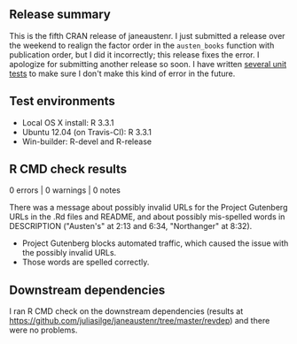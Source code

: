 ## Release summary

This is the fifth CRAN release of janeaustenr. I just submitted a release over the weekend to realign the factor order in the `austen_books` function with publication order, but I did it incorrectly; this release fixes the error. I apologize for submitting another release so soon. I have written [several unit tests](https://github.com/juliasilge/janeaustenr/blob/master/tests/testthat/test_austen_books.R) to make sure I don't make this kind of error in the future.

## Test environments

* Local OS X install: R 3.3.1
* Ubuntu 12.04 (on Travis-CI): R 3.3.1
* Win-builder: R-devel and R-release

## R CMD check results

0 errors | 0 warnings | 0 notes

There was a message about possibly invalid URLs for the Project Gutenberg URLs in the .Rd files and README, and about possibly mis-spelled words in DESCRIPTION ("Austen's" at 2:13 and 6:34, "Northanger" at 8:32).

* Project Gutenberg blocks automated traffic, which caused the issue with the possibly invalid URLs.
* Those words are spelled correctly.

## Downstream dependencies

I ran R CMD check on the downstream dependencies (results at https://github.com/juliasilge/janeaustenr/tree/master/revdep) and there were no problems.